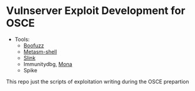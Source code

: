 # Vulnserver Exploit Development for OSCE

* Tools:
  * [Boofuzz](https://github.com/jtpereyda/boofuzz)
  * [Metasm-shell](https://github.com/jjyg/metasm)
  * [Slink](https://github.com/ihack4falafel/Slink)
  * Immunitydbg, [Mona](https://github.com/corelan/mona)
  * Spike
 
 This repo just the scripts of exploitation writing during the OSCE prepartion
